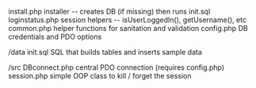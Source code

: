   install.php		installer -- creates DB (if missing) then runs init.sql
  loginstatus.php	session helpers -- isUserLoggedIn(), getUsername(), etc
  common.php		helper functions for sanitation and validation
  config.php		DB credentials and PDO options
  
/data
  init.sql		SQL that builds tables and inserts sample data
  
/src
  DBconnect.php		central PDO connection (requires config.php)
  session.php		simple OOP class to kill / forget the session
